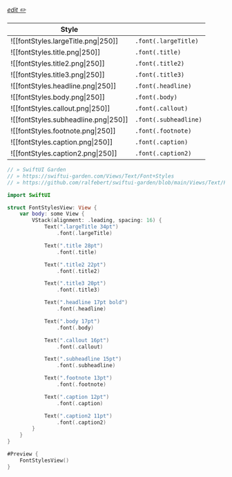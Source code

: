 <a href="https://github.com/ralfebert/swiftui-garden/edit/main/Views/Text/Font%20Styles.md"><em>edit ✏️</em></a>

| Style                                |                       |
| ------------------------------------ | --------------------- |
| ![[fontStyles.largeTitle.png\|250]]  | `.font(.largeTitle)`  |
| ![[fontStyles.title.png\|250]]       | `.font(.title)`       |
| ![[fontStyles.title2.png\|250]]      | `.font(.title2)`      |
| ![[fontStyles.title3.png\|250]]      | `.font(.title3)`      |
| ![[fontStyles.headline.png\|250]]    | `.font(.headline)`    |
| ![[fontStyles.body.png\|250]]        | `.font(.body)`        |
| ![[fontStyles.callout.png\|250]]     | `.font(.callout)`     |
| ![[fontStyles.subheadline.png\|250]] | `.font(.subheadline)` |
| ![[fontStyles.footnote.png\|250]]    | `.font(.footnote)`    |
| ![[fontStyles.caption.png\|250]]     | `.font(.caption)`     |
| ![[fontStyles.caption2.png\|250]]    | `.font(.caption2)`    |

```swift
// » SwiftUI Garden
// » https://swiftui-garden.com/Views/Text/Font+Styles
// » https://github.com/ralfebert/swiftui-garden/blob/main/Views/Text/FontStylesView.swift

import SwiftUI

struct FontStylesView: View {
    var body: some View {
        VStack(alignment: .leading, spacing: 16) {
            Text(".largeTitle 34pt")
                .font(.largeTitle)

            Text(".title 28pt")
                .font(.title)

            Text(".title2 22pt")
                .font(.title2)

            Text(".title3 20pt")
                .font(.title3)

            Text(".headline 17pt bold")
                .font(.headline)

            Text(".body 17pt")
                .font(.body)

            Text(".callout 16pt")
                .font(.callout)

            Text(".subheadline 15pt")
                .font(.subheadline)

            Text(".footnote 13pt")
                .font(.footnote)

            Text(".caption 12pt")
                .font(.caption)

            Text(".caption2 11pt")
                .font(.caption2)
        }
    }
}

#Preview {
    FontStylesView()
}
```
